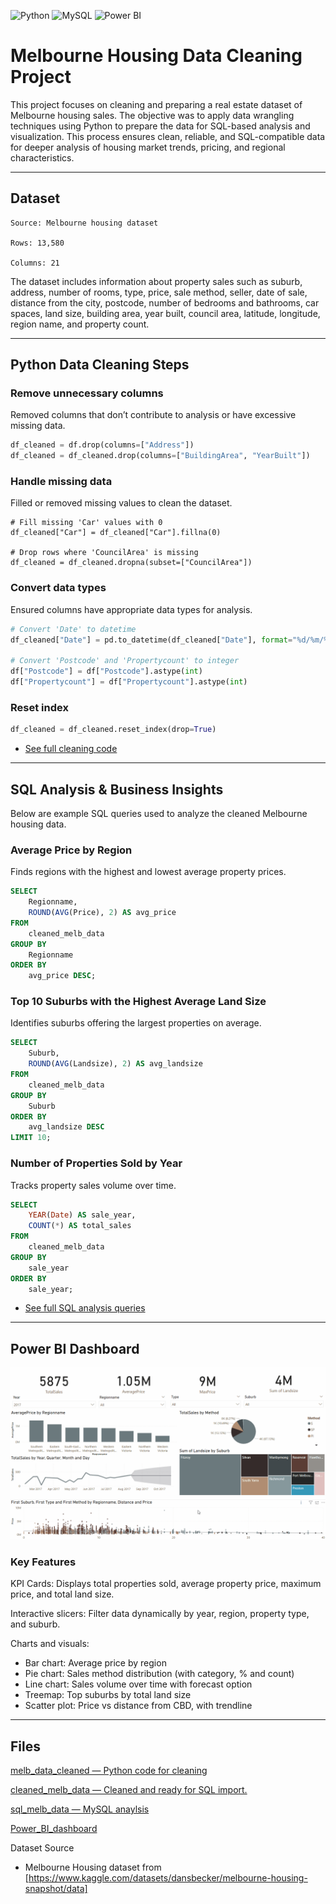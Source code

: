 ![Python](https://img.shields.io/badge/Python-3776AB.svg?style=for-the-badge&logo=Python&logoColor=white)
![MySQL](https://img.shields.io/badge/mysql-%2300f.svg?style=for-the-badge&logo=mysql&logoColor=white)
![Power BI](https://img.shields.io/badge/power_bi-F2C811?style=for-the-badge&logo=powerbi&logoColor=black)

# Melbourne Housing Data Cleaning Project

This project focuses on cleaning and preparing a real estate dataset of Melbourne housing sales. The objective was to apply data wrangling techniques using Python to prepare the data for SQL-based analysis and visualization. This process ensures clean, reliable, and SQL-compatible data for deeper analysis of housing market trends, pricing, and regional characteristics.

---


## Dataset

    Source: Melbourne housing dataset

    Rows: 13,580

    Columns: 21

The dataset includes information about property sales such as suburb, address, number of rooms, type, price, sale method, seller, date of sale, distance from the city, postcode, number of bedrooms and bathrooms, car spaces, land size, building area, year built, council area, latitude, longitude, region name, and property count.


---

## Python Data Cleaning Steps

### Remove unnecessary columns

Removed columns that don’t contribute to analysis or have excessive missing data.
```python
df_cleaned = df.drop(columns=["Address"])
df_cleaned = df_cleaned.drop(columns=["BuildingArea", "YearBuilt"])
```

### Handle missing data
Filled or removed missing values to clean the dataset.
```pyhton
# Fill missing 'Car' values with 0
df_cleaned["Car"] = df_cleaned["Car"].fillna(0)

# Drop rows where 'CouncilArea' is missing
df_cleaned = df_cleaned.dropna(subset=["CouncilArea"])
```

### Convert data types
Ensured columns have appropriate data types for analysis.
```python
# Convert 'Date' to datetime
df_cleaned["Date"] = pd.to_datetime(df_cleaned["Date"], format="%d/%m/%Y")

# Convert 'Postcode' and 'Propertycount' to integer
df["Postcode"] = df["Postcode"].astype(int)
df["Propertycount"] = df["Propertycount"].astype(int)
```
### Reset index
```python
df_cleaned = df_cleaned.reset_index(drop=True)
```

- [See full cleaning code](https://github.com/kChe626/Melbourne-Housing-Project/blob/main/melb_data_cleaned.ipynb)
---

##  SQL Analysis & Business Insights
Below are example SQL queries used to analyze the cleaned Melbourne housing data.

### Average Price by Region
Finds regions with the highest and lowest average property prices.
```sql
SELECT 
    Regionname, 
    ROUND(AVG(Price), 2) AS avg_price
FROM 
    cleaned_melb_data
GROUP BY 
    Regionname
ORDER BY 
    avg_price DESC;
```

### Top 10 Suburbs with the Highest Average Land Size
Identifies suburbs offering the largest properties on average.
```sql
SELECT 
    Suburb, 
    ROUND(AVG(Landsize), 2) AS avg_landsize
FROM 
    cleaned_melb_data
GROUP BY 
    Suburb
ORDER BY 
    avg_landsize DESC
LIMIT 10;
```

### Number of Properties Sold by Year
Tracks property sales volume over time.
```sql
SELECT 
    YEAR(Date) AS sale_year, 
    COUNT(*) AS total_sales
FROM 
    cleaned_melb_data
GROUP BY 
    sale_year
ORDER BY 
    sale_year;
```
- [See full SQL analysis queries](https://github.com/kChe626/Melbourne-Housing-Project/blob/main/sql_melb_data.sql)
---
## Power BI Dashboard

![Dashboard](https://github.com/kChe626/Melbourne-Housing-Project/blob/main/Housing_Dashboard.gif)

### Key Features

KPI Cards: Displays total properties sold, average property price, maximum price, and total land size.

Interactive slicers: Filter data dynamically by year, region, property type, and suburb.

Charts and visuals:
- Bar chart: Average price by region
- Pie chart: Sales method distribution (with category, % and count)
- Line chart: Sales volume over time with forecast option
- Treemap: Top suburbs by total land size
- Scatter plot: Price vs distance from CBD, with trendline

---


## Files

[melb_data_cleaned — Python code for cleaning](https://github.com/kChe626/Melbourne-Housing-Project/blob/main/melb_data_cleaned.ipynb)

[cleaned_melb_data — Cleaned and ready for SQL import.](https://github.com/kChe626/Melbourne-Housing-Project/blob/main/cleaned_melb_data.csv)

[sql_melb_data — MySQL anaylsis](https://github.com/kChe626/Melbourne-Housing-Project/blob/main/sql_melb_data.sql)

[Power_BI_dashboard](https://github.com/kChe626/Melbourne-Housing-Project/blob/main/Power_Bi_melb_data.pbix)

Dataset Source

- Melbourne Housing dataset from [https://www.kaggle.com/datasets/dansbecker/melbourne-housing-snapshot/data]

